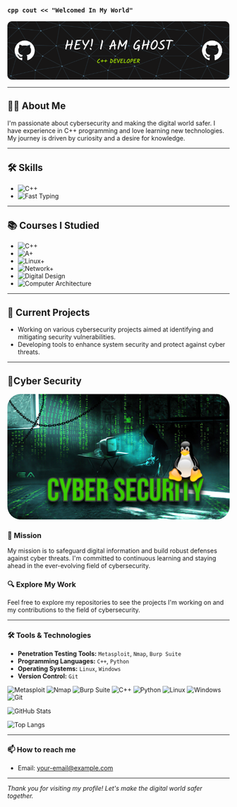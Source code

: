 
### ```cpp cout << "Welcomed In My World"```
![Header](./github-header-image.png)

---


## 🕵️‍♂️ About Me

I'm passionate about cybersecurity and making the digital world safer. I have experience in C++ programming and love learning new technologies. My journey is driven by curiosity and a desire for knowledge.

---

## 🛠️ Skills

- ![C++](https://img.shields.io/badge/C%2B%2B-50%25-blue)
- ![Fast Typing](https://img.shields.io/badge/Fast%20Typing-15%20words%20in%2013%20seconds-red)

---

## 📚 Courses I Studied

- ![C++](https://img.shields.io/badge/C%2B%2B-Done-brightgreen)
- ![A+](https://img.shields.io/badge/A%2B-Soon-orange)
- ![Linux+](https://img.shields.io/badge/Linux%2B-Soon-orange)
- ![Network+](https://img.shields.io/badge/Network%2B-Soon-orange)
- ![Digital Design](https://img.shields.io/badge/Digital_Design-Soon-orange)
- ![Computer Architecture](https://img.shields.io/badge/Computer_Architecture-Soon-orange)

---

## 💼 Current Projects

- Working on various cybersecurity projects aimed at identifying and mitigating security vulnerabilities.
- Developing tools to enhance system security and protect against cyber threats.


---

## 🔐Cyber Security

<div align="center">
  <img src="./FD830E17-2E2A-4A43-BF57-CEF65D97697A.jpeg" style="border-radius: 30px; max-width: 100%;" alt="Cybersecurity Image">
</div>

### 🚀 Mission

My mission is to safeguard digital information and build robust defenses against cyber threats. I'm committed to continuous learning and staying ahead in the ever-evolving field of cybersecurity.

### 🔍 Explore My Work

Feel free to explore my repositories to see the projects I'm working on and my contributions to the field of cybersecurity.

---

### 🛠️ Tools & Technologies

- **Penetration Testing Tools:** `Metasploit`, `Nmap`, `Burp Suite`
- **Programming Languages:** `C++`, `Python`
- **Operating Systems:** `Linux`, `Windows`
- **Version Control:** `Git`

![Metasploit](https://img.shields.io/badge/Metasploit-3DDC84?logo=Metasploit&logoColor=white) 
![Nmap](https://img.shields.io/badge/Nmap-00599C?logo=nmap&logoColor=white)
![Burp Suite](https://img.shields.io/badge/Burp_Suite-FF6C37?logo=Burp%20Suite&logoColor=white)
![C++](https://img.shields.io/badge/C++-00599C?logo=c%2B%2B&logoColor=white)
![Python](https://img.shields.io/badge/Python-3776AB?logo=python&logoColor=white)
![Linux](https://img.shields.io/badge/Linux-FCC624?logo=linux&logoColor=black)
![Windows](https://img.shields.io/badge/Windows-0078D6?logo=windows&logoColor=white)
![Git](https://img.shields.io/badge/Git-F05032?logo=git&logoColor=white)

![GitHub Stats](https://github-readme-stats.vercel.app/api?username=0xnedal&show_icons=true&theme=radical)

![Top Langs](https://github-readme-stats.vercel.app/api/top-langs/?username=0xnedal&layout=compact&theme=radical)

---

### 📫 How to reach me

- Email: your-email@example.com

---

*Thank you for visiting my profile! Let's make the digital world safer together.*